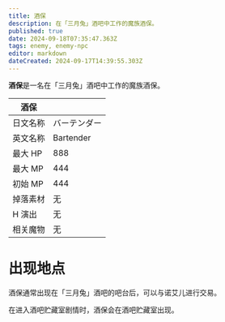 ```yaml
---
title: 酒保
description: 在「三月兔」酒吧中工作的魔族酒保。
published: true
date: 2024-09-18T07:35:47.363Z
tags: enemy, enemy-npc
editor: markdown
dateCreated: 2024-09-17T14:39:55.303Z
---
```


**酒保**是一名在「三月兔」酒吧中工作的魔族酒保。

<!-- 在这里放置图像 -->

| 酒保 ||
| - | - |
| 日文名称 | <span lang="ja">バーテンダー</span> |
| 英文名称 | Bartender |
| 最大 HP | 888 |
| 最大 MP | 444 |
| 初始 MP | 444 |
| 掉落素材 | 无 |
| H 演出 | 无 |
| 相关魔物 | 无 |

# 出现地点

酒保通常出现在「三月兔」酒吧的吧台后，可以与诺艾儿进行交易。

在进入酒吧贮藏室剧情时，酒保会在酒吧贮藏室出现。